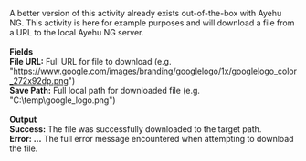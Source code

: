 A better version of this activity already exists out-of-the-box with Ayehu NG.  This activity is here for example purposes and will download a file from a URL to the local Ayehu NG server.
<br><br>
<b>Fields</b>
<br>
<b>File URL:</b> Full URL for file to download (e.g. "https://www.google.com/images/branding/googlelogo/1x/googlelogo_color_272x92dp.png")
<br>
<b>Save Path:</b> Full local path for downloaded file (e.g. "C:\temp\google_logo.png")
<br><br>
<b>Output</b>
<br>
<b>Success:</b> The file was successfully downloaded to the target path.
<br>
<b>Error: ...</b> The full error message encountered when attempting to download the file.
